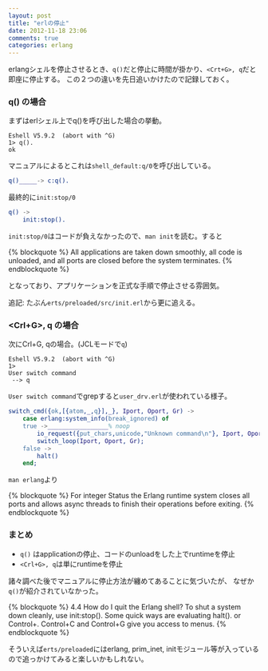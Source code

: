 ```yaml
---
layout: post
title: "erlの停止"
date: 2012-11-18 23:06
comments: true
categories: erlang
---
```


erlangシェルを停止させるとき、`q()`だと停止に時間が掛かり、`<Crt+G>, q`だと即座に停止する。
この２つの違いを先日追いかけたので記録しておく。

### q() の場合

まずはerlシェル上でq()を呼び出した場合の挙動。

```
Eshell V5.9.2  (abort with ^G)
1> q().
ok
```

マニュアルによるとこれは`shell_default:q/0`を呼び出している。

``` erlang lib/stdlib/src/shell_default.erl
q()_____-> c:q().
```

最終的に`init:stop/0`

```erlang stdlib/src/c.erl
q() ->
    init:stop().
```

`init:stop/0`はコードが負えなかったので、`man init`を読む。すると

{% blockquote %}
All applications are taken down smoothly, all code is unloaded, and all ports are closed before the system terminates.
{% endblockquote %}

となっており、アプリケーションを正式な手順で停止させる雰囲気。

追記: たぶん`erts/preloaded/src/init.erl`から更に追える。

### <Crl+G>, q の場合

次にCrl+G, qの場合。(JCLモードで`q`)

```
Eshell V5.9.2  (abort with ^G)
1>
User switch command
 --> q
```

`User switch command`でgrepすると`user_drv.erl`が使われている様子。

```erlang lib/kernel/src/user_drv.erl
switch_cmd({ok,[{atom,_,q}],_}, Iport, Oport, Gr) ->
    case erlang:system_info(break_ignored) of
    true ->_________________% noop
        io_request({put_chars,unicode,"Unknown command\n"}, Iport, Oport),
        switch_loop(Iport, Oport, Gr);
    false ->
        halt()
    end;
```

`man erlang`より

{% blockquote %}
For  integer  Status the Erlang runtime system closes all ports and allows async threads to finish their operations before exiting.
{% endblockquote %}


### まとめ

* `q()` はapplicationの停止、コードのunloadをした上でruntimeを停止
* `<Crl+G>, q`は単にruntimeを停止




諸々調べた後でマニュアルに停止方法が纏めてあることに気づいたが、
なぜか`q()`が紹介されていなかった。

{% blockquote %}
4.4  How do I quit the Erlang shell?
  To shut a system down cleanly,  use init:stop().
  Some quick ways are evaluating halt(). or Control+\.
  Control+C and Control+G give you access to menus.
{% endblockquote %}

そういえば`erts/preloaded`にはerlang, prim_inet, initモジュール等が入っているので追っかけてみると楽しいかもしれない。

